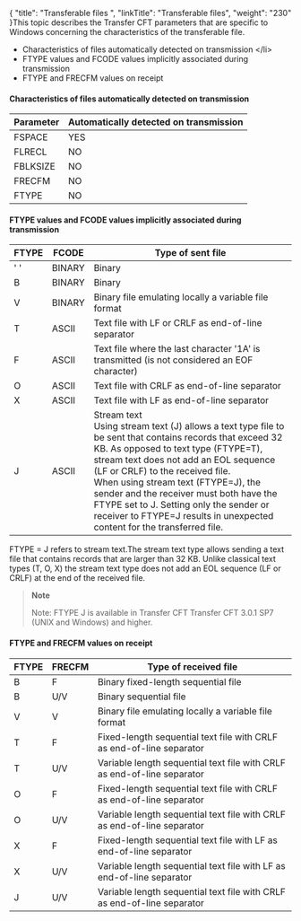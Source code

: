 {
    "title": "Transferable files ",
    "linkTitle": "Transferable files",
    "weight": "230"
}This
topic describes the Transfer
CFT parameters that are specific to Windows concerning the characteristics of the transferable file.

- Characteristics
    of files automatically detected on transmission
    &lt;/li&gt;
- FTYPE
    values and FCODE values implicitly associated during transmission
- FTYPE
    and FRECFM values on receipt

#### Characteristics of files automatically detected on transmission


| Parameter  | Automatically detected on transmission  |
| --- | --- |
| FSPACE  | YES  |
| FLRECL  | NO  |
| FBLKSIZE  | NO  |
| FRECFM  | NO  |
| FTYPE  | NO  |


#### FTYPE values and FCODE values implicitly associated during transmission


| FTYPE  | FCODE  | Type of sent file  |
| --- | --- | --- |
| ' '  | BINARY  | Binary  |
| B  | BINARY  | Binary  |
| V  | BINARY  | Binary file emulating locally a variable file format  |
| T  | ASCII  | Text file with LF or CRLF as end-of-line separator  |
| F  | ASCII  | Text file where the last character '1A' is transmitted (is not considered an EOF character)  |
| O  | ASCII  | Text file with CRLF as end-of-line separator  |
| X  | ASCII  | Text file with LF as end-of-line separator  |
| J  | ASCII  | Stream text<br/> Using stream text (J) allows a text type file to be sent that contains records that exceed 32 KB. As opposed to text type (FTYPE=T), stream text does not add an EOL sequence (LF or CRLF) to the received file.<br/> When using stream text (FTYPE=J), the sender and the receiver must both have the FTYPE set to J. Setting only the sender or receiver to FTYPE=J results in unexpected content for the transferred file. |


FTYPE = J refers to stream text.The stream text type allows sending a text file that contains records that are larger than 32 KB. Unlike classical text types (T, O, X) the stream text type does not add an EOL sequence (LF or CRLF) at the end of the received file.

> **Note**
>
> Note: FTYPE J is available in Transfer CFT Transfer CFT 3.0.1 SP7 (UNIX and Windows) and higher.

#### FTYPE and FRECFM values on receipt


| FTYPE  | FRECFM  | Type of received file  |
| --- | --- | --- |
| B  | F  | Binary fixed-length sequential file  |
| B | U/V | Binary sequential file  |
| V  | V | Binary file emulating locally a variable file format  |
| T  | F  | Fixed-length sequential text file with CRLF as end-of-line separator  |
| T  | U/V | Variable length sequential text file with CRLF as end-of-line separator  |
| O  | F  | Fixed-length sequential text file with CRLF as end-of-line separator  |
| O  | U/V  | Variable length sequential text file with CRLF as end-of-line separator  |
| X | F  | Fixed-length sequential text file with LF as end-of-line separator  |
| X  | U/V  | Variable length sequential text file with LF as end-of-line separator  |
| J  | U/V  | Variable length sequential text file with CRLF as end-of-line separator  |

